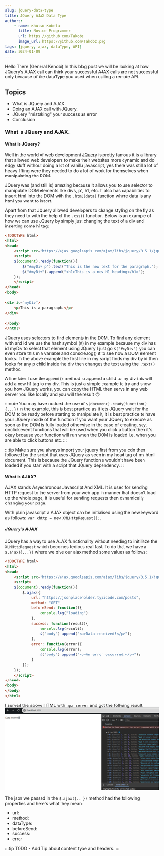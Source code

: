 ```yaml
---
slug: jquery-data-type
title: JQuery AJAX Data Type
authors: 
    - name: Khutso Kobela
      title: Novice Programmer
      url: https://github.com/Takobz
      image_url: https://github.com/Takobz.png
tags: [jquery, ajax, dataType, API]
date: 2024-01-09
---
```


<!--truncate-->

Hello There (General Kenobi) In this blog post we will be looking at how JQuery's AJAX call can think your successful AJAX calls are not successful only because of the dataType you used when calling a remote API.

<!--truncate-->

## Topics
- What is JQuery and AJAX.
- Doing an AJAX call with JQuery.
- JQuery "mistaking" your success as error
- Conclusion


### What is JQuery and AJAX.

#### What is JQuery?
Well in the world of web development [JQuery](https://jquery.com/) is pretty famous it is a library that allowed web developers to make their websites more dynamic and do edgy stuff without doing a lot of vanilla javascript, yes there was still a lot of heavy lifting were they needed to do a lot of work for themselves when manipulating the DOM.  

JQuery was (and still is) amazing because it allows you to use selector to manipulate DOM elements like divs, p1, h1, etc. It also has capabilities to insert html into the DOM with the `.html(data)` function where data is any html you want to insert.  

Apart from that JQuery allowed developers to change styling on the fly as they need to with the help of the `.css()` function. Below is an example of how we can use JQuery by simply just changing the text of a div and inserting some h1 tag:

```html
<!DOCTYPE html>
<html>
<head>
    <script src="https://ajax.googleapis.com/ajax/libs/jquery/3.5.1/jquery.min.js"></script>
    <script>
    $(document).ready(function(){
        $("#myDiv p").text("This is the new text for the paragraph.");
        $("#myDiv").append("<h1>This is a new H1 heading</h1>");
    });
    </script>
</head>
<body>

<div id="myDiv">
    <p>This is a paragraph.</p>
</div>

</body>
</html>
```

JQuery uses selectors to find elements in the DOM. To find any element with and id we use the hash symbol (#) in my example because my div has id myDiv to select that element using JQuery I just go `$("#myDiv")` you can even store this in a variable and console.log() it to see how a DOM element looks. In the above example the first line in my script finds my div by id then looks for any p child inside the div then changes the text using the `.text()` method.  

A line later I use the `append()` method to append a child to my div this will add a new h1 tag to my div. This is just a simple example to try and show you how JQuery works, you can copy the HTML then serve in any web server you like locally and you will the result 🙃

:::note
You may have noticed the use of `$(document).ready(function(){...})` in the example, this is best practice as it lets JQuery wait for the DOM to be ready before starting to manipulate it, it is best practice to have your JQuery inside of the function if you want your JQuery to execute as soon as the DOM is fully loaded otherwise in the case of creating, say, onclick event functions that will be used when you click a button then it's okay because your function will run when the DOM is loaded i.e. when you are able to click buttons etc.
:::

:::tip
Make sure you always import your jquery first from you cdn then followed by the script that uses JQuery as seen in my head tag of my html document. This is because the JQuery function `$` wouldn't have been loaded if you start with a script that JQuery dependency.
:::

#### What is AJAX?
AJAX stands Asynchronous Javascript And XML. It is used for sending HTTP request to the server from your web app in manner that doesn't load up the whole page, it is useful for sending requests then dynamically changing your page.  

With plain javascript a AJAX object can be initialised using the new keyword as follows: `var xhttp = new XMLHttpRequest();`.

##### JQuery's AJAX
JQuery has a way to use AJAX functionality without needing to initiliaze the `XLMHttpRequest` which becomes tedious real fast. To do that we have a `$.ajax({...})` where we give our ajax method some values as follows:
```html
<!DOCTYPE html>
<html>
<head>
    <script src="https://ajax.googleapis.com/ajax/libs/jquery/3.5.1/jquery.min.js"></script>
    <script>
    $(document).ready(function(){
        $.ajax({
            url: "https://jsonplaceholder.typicode.com/posts",
            method: "GET",
            beforeSend: function(){
                console.log("loading")
            },
            success: function(result){
                console.log(result);
                $("body").append("<p>Data received!</p>");
            },
            error: function(error){
                console.log(error);
                $("body").append("<p>An error occurred.</p>");
            }
        });
    });
    </script>
</head>
<body>
</body>
</html>
```

I served the above HTML with `npx server` and got the follwing result:
![jquery-call](../../../static/img/blog-images/jquery-data-type/send-jquery-to-get-json-back.png)

The json we passed in the `$.ajax({...})` method had the following properties and here's what they mean:
- url:
- method:
- dataType:
- beforeSend:
- success:
- error

:::tip
TODO - Add Tip about content type and headers.
:::

